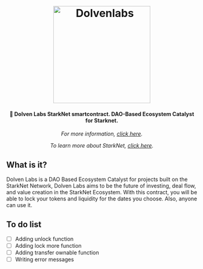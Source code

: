 <h1 align="center">
  <br>
  <img src="https://dolvenlabs.com/logo.png" alt="Dolvenlabs" width="256">
  <br>
</h1>

<h4 align="center">🏦 Dolven Labs StarkNet smartcontract. DAO-Based Ecosystem Catalyst for Starknet.</h4>

<p align="center"><i>For more information, <a href="https://dolveblabs.com">click here</a>.</i></p>

<p align="center"><i>To learn more about StarkNet, <a href="https://starknet.io/what-is-starknet/">click here</a>.</i></p>

## What is it?

Dolven Labs is a DAO Based Ecosystem Catalyst for projects built on the StarkNet Network, Dolven Labs aims to be the future of investing, deal flow, and value creation in the StarkNet Ecosystem. With this contract, you will be able to lock your tokens and liquidity for the dates you choose. Also, anyone can use it.

## To do list

- [ ] Adding unlock function
- [ ] Adding lock more function
- [ ] Adding transfer ownable function
- [ ] Writing error messages
